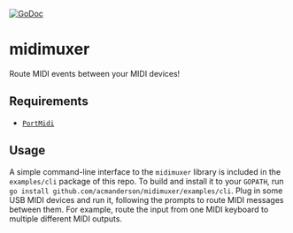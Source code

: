 [![GoDoc](https://godoc.org/github.com/acmanderson/midimuxer?status.svg)](https://godoc.org/github.com/acmanderson/midimuxer)

# midimuxer
Route MIDI events between your MIDI devices!

## Requirements
* [`PortMidi`](http://portmedia.sourceforge.net/portmidi/)

## Usage
A simple command-line interface to the `midimuxer` library is included in the `examples/cli` package of this repo. To build and install it to your `GOPATH`, run `go install github.com/acmanderson/midimuxer/examples/cli`. Plug in some USB MIDI devices and run it, following the prompts to route MIDI messages between them. For example, route the input from one MIDI keyboard to multiple different MIDI outputs.

